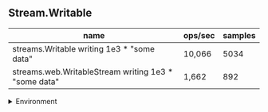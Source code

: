 ## Stream.Writable

|name|ops/sec|samples|
|-|-|-|
|streams.Writable writing 1e3 * "some data"|10,066|5034|
|streams.web.WritableStream writing 1e3 * "some data"|1,662|892|


<details>
<summary>Environment</summary>

* __Machine:__ linux x64 | 4 vCPUs | 7.6GB Mem
* __Run:__ Wed Oct 15 2025 22:50:43 GMT+0000 (Coordinated Universal Time)
* __Node:__ `v24.9.0`
</details>

<!--
{"environment":{"platform":"linux","arch":"x64","cpus":4,"totalMemory":7.597843170166016},"benchmarks":[{"name":"streams.Writable writing 1e3 * \"some data\"","samples":5034,"opsSec":10066.227136076795},{"name":"streams.web.WritableStream writing 1e3 * \"some data\"","samples":892,"opsSec":1662.3018353815598}]}-->
